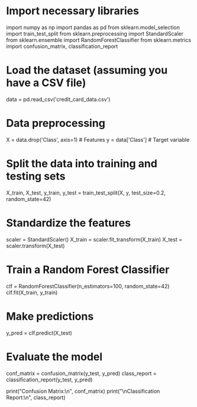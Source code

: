 # Import necessary libraries
import numpy as np
import pandas as pd
from sklearn.model_selection import train_test_split
from sklearn.preprocessing import StandardScaler
from sklearn.ensemble import RandomForestClassifier
from sklearn.metrics import confusion_matrix, classification_report

# Load the dataset (assuming you have a CSV file)
data = pd.read_csv('credit_card_data.csv')

# Data preprocessing
X = data.drop('Class', axis=1)  # Features
y = data['Class']  # Target variable

# Split the data into training and testing sets
X_train, X_test, y_train, y_test = train_test_split(X, y, test_size=0.2, random_state=42)

# Standardize the features
scaler = StandardScaler()
X_train = scaler.fit_transform(X_train)
X_test = scaler.transform(X_test)

# Train a Random Forest Classifier
clf = RandomForestClassifier(n_estimators=100, random_state=42)
clf.fit(X_train, y_train)

# Make predictions
y_pred = clf.predict(X_test)

# Evaluate the model
conf_matrix = confusion_matrix(y_test, y_pred)
class_report = classification_report(y_test, y_pred)

print("Confusion Matrix:\n", conf_matrix)
print("\nClassification Report:\n", class_report)
